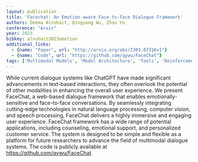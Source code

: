 ```yaml
---
layout: publication
title: 'Facechat: An Emotion-aware Face-to-face Dialogue Framework'
authors: Deema Alnuhait, Qingyang Wu, Zhou Yu
conference: "Arxiv"
year: 2023
bibkey: alnuhait2023emotion
additional_links:
  - {name: "Paper", url: "http://arxiv.org/abs/2303.07316v1"}
  - {name: "Code", url: "https://github.com/qywu/FaceChat"}
tags: ['Multimodal Models', 'Model Architecture', 'Tools', 'Reinforcement Learning', 'GPT', 'Has Code', 'Applications']
---
```

While current dialogue systems like ChatGPT have made significant
advancements in text-based interactions, they often overlook the potential of
other modalities in enhancing the overall user experience. We present FaceChat,
a web-based dialogue framework that enables emotionally-sensitive and
face-to-face conversations. By seamlessly integrating cutting-edge technologies
in natural language processing, computer vision, and speech processing,
FaceChat delivers a highly immersive and engaging user experience. FaceChat
framework has a wide range of potential applications, including counseling,
emotional support, and personalized customer service. The system is designed to
be simple and flexible as a platform for future researchers to advance the
field of multimodal dialogue systems. The code is publicly available at
https://github.com/qywu/FaceChat.
